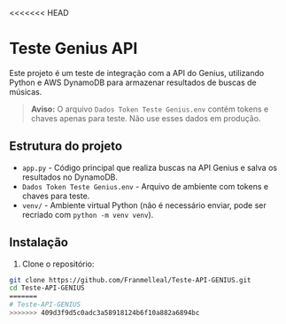 <<<<<<< HEAD
# Teste Genius API

Este projeto é um teste de integração com a API do Genius, utilizando Python e AWS DynamoDB para armazenar resultados de buscas de músicas.

>**Aviso:** O arquivo `Dados Token Teste Genius.env` contém tokens e chaves apenas para teste. Não use esses dados em produção.

## Estrutura do projeto

- `app.py` - Código principal que realiza buscas na API Genius e salva os resultados no DynamoDB.
- `Dados Token Teste Genius.env` - Arquivo de ambiente com tokens e chaves para teste.
- `venv/` - Ambiente virtual Python (não é necessário enviar, pode ser recriado com `python -m venv venv`).

## Instalação

1. Clone o repositório:

```bash
git clone https://github.com/Franmelleal/Teste-API-GENIUS.git
cd Teste-API-GENIUS
=======
# Teste-API-GENIUS
>>>>>>> 409d3f9d5c0adc3a58918124b6f10a882a6894bc
